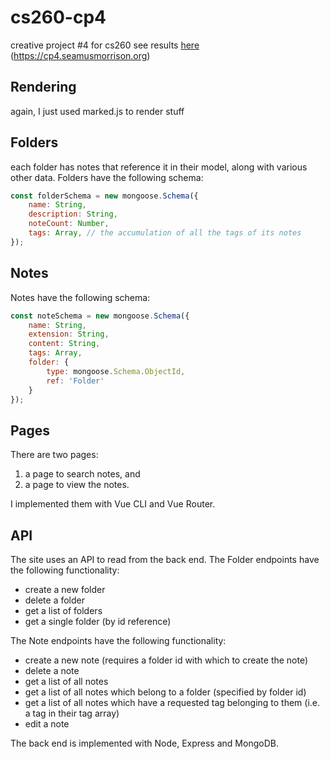 # cs260-cp4
creative project #4 for cs260
see results [here](https://cp4.seamusmorrison.org) (https://cp4.seamusmorrison.org)

## Rendering
again, I just used marked.js to render stuff

## Folders
each folder has notes that reference it in their model, along with various other data.
Folders have the following schema:
```js
const folderSchema = new mongoose.Schema({
    name: String,
    description: String,
    noteCount: Number,
    tags: Array, // the accumulation of all the tags of its notes
});
```

## Notes
Notes have the following schema:
```js
const noteSchema = new mongoose.Schema({
    name: String,
    extension: String,
    content: String,
    tags: Array,
    folder: {
        type: mongoose.Schema.ObjectId,
        ref: 'Folder'
    }
});
```

## Pages
There are two pages:
1. a page to search notes, and
2. a page to view the notes.

I implemented them with Vue CLI and Vue Router.

## API
The site uses an API to read from the back end. 
The Folder endpoints have the following functionality:
- create a new folder
- delete a folder
- get a list of folders
- get a single folder (by id reference)

The Note endpoints have the following functionality:
- create a new note (requires a folder id with which to create the note)
- delete a note
- get a list of all notes
- get a list of all notes which belong to a folder (specified by folder id)
- get a list of all notes which have a requested tag belonging to them (i.e. a tag in their tag array)
- edit a note

The back end is implemented with Node, Express and MongoDB.
